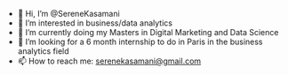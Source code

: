 - 👋 Hi, I’m @SereneKasamani
- 👀 I’m interested in business/data analytics 
- 🌱 I’m currently doing my Masters in Digital Marketing and Data Science
- 💞️ I’m looking for a 6 month internship to do in Paris in the business analytics field
- 📫 How to reach me: serenekasamani@gmail.com

<!---
SereneKasamani/SereneKasamani is a ✨ special ✨ repository because its `README.md` (this file) appears on your GitHub profile.
You can click the Preview link to take a look at your changes.
--->
